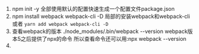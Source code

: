 1. npm init -y    全部使用默认的配置快速生成一个配置文件package.json
2. npm install webpack webpack-cli -D  局部的安装webpack和webpack-cli
  或者 `yarn add webpack webpack-cli -D`
3. 查看webpack的版本 ./node_modules/.bin/webpack --version
webpack版本5之后提供了npx的命令
所以查看命令还可以用:npx webpack --version
4. 